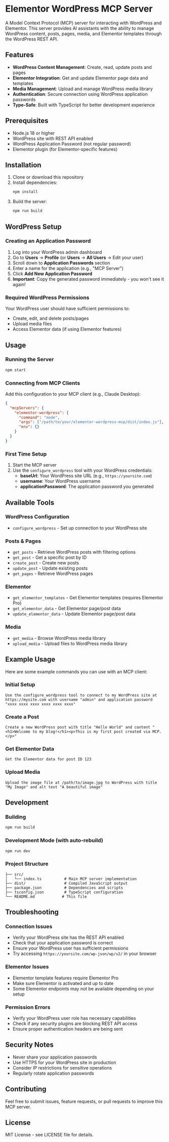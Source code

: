# Elementor WordPress MCP Server

A Model Context Protocol (MCP) server for interacting with WordPress and Elementor. This server provides AI assistants with the ability to manage WordPress content, posts, pages, media, and Elementor templates through the WordPress REST API.

## Features

- **WordPress Content Management**: Create, read, update posts and pages
- **Elementor Integration**: Get and update Elementor page data and templates
- **Media Management**: Upload and manage WordPress media library
- **Authentication**: Secure connection using WordPress application passwords
- **Type-Safe**: Built with TypeScript for better development experience

## Prerequisites

- Node.js 18 or higher
- WordPress site with REST API enabled
- WordPress Application Password (not regular password)
- Elementor plugin (for Elementor-specific features)

## Installation

1. Clone or download this repository
2. Install dependencies:
   ```bash
   npm install
   ```
3. Build the server:
   ```bash
   npm run build
   ```

## WordPress Setup

### Creating an Application Password

1. Log into your WordPress admin dashboard
2. Go to **Users** → **Profile** (or **Users** → **All Users** → Edit your user)
3. Scroll down to **Application Passwords** section
4. Enter a name for the application (e.g., "MCP Server")
5. Click **Add New Application Password**
6. **Important**: Copy the generated password immediately - you won't see it again!

### Required WordPress Permissions

Your WordPress user should have sufficient permissions to:
- Create, edit, and delete posts/pages
- Upload media files
- Access Elementor data (if using Elementor features)

## Usage

### Running the Server

```bash
npm start
```

### Connecting from MCP Clients

Add this configuration to your MCP client (e.g., Claude Desktop):

```json
{
  "mcpServers": {
    "elementor-wordpress": {
      "command": "node",
      "args": ["/path/to/your/elementor-wordpress-mcp/dist/index.js"],
      "env": {}
    }
  }
}
```

### First Time Setup

1. Start the MCP server
2. Use the `configure_wordpress` tool with your WordPress credentials:
   - **baseUrl**: Your WordPress site URL (e.g., `https://yoursite.com`)
   - **username**: Your WordPress username
   - **applicationPassword**: The application password you generated

## Available Tools

### WordPress Configuration
- `configure_wordpress` - Set up connection to your WordPress site

### Posts & Pages
- `get_posts` - Retrieve WordPress posts with filtering options
- `get_post` - Get a specific post by ID
- `create_post` - Create new posts
- `update_post` - Update existing posts
- `get_pages` - Retrieve WordPress pages

### Elementor
- `get_elementor_templates` - Get Elementor templates (requires Elementor Pro)
- `get_elementor_data` - Get Elementor page/post data
- `update_elementor_data` - Update Elementor page/post data

### Media
- `get_media` - Browse WordPress media library
- `upload_media` - Upload files to WordPress media library

## Example Usage

Here are some example commands you can use with an MCP client:

### Initial Setup
```
Use the configure_wordpress tool to connect to my WordPress site at https://mysite.com with username "admin" and application password "xxxx xxxx xxxx xxxx xxxx xxxx"
```

### Create a Post
```
Create a new WordPress post with title "Hello World" and content "<h1>Welcome to my blog!</h1><p>This is my first post created via MCP.</p>"
```

### Get Elementor Data
```
Get the Elementor data for post ID 123
```

### Upload Media
```
Upload the image file at /path/to/image.jpg to WordPress with title "My Image" and alt text "A beautiful image"
```

## Development

### Building
```bash
npm run build
```

### Development Mode (with auto-rebuild)
```bash
npm run dev
```

### Project Structure
```
├── src/
│   └── index.ts          # Main MCP server implementation
├── dist/                 # Compiled JavaScript output
├── package.json          # Dependencies and scripts
├── tsconfig.json         # TypeScript configuration
└── README.md            # This file
```

## Troubleshooting

### Connection Issues
- Verify your WordPress site has the REST API enabled
- Check that your application password is correct
- Ensure your WordPress user has sufficient permissions
- Try accessing `https://yoursite.com/wp-json/wp/v2/` in your browser

### Elementor Issues
- Elementor template features require Elementor Pro
- Make sure Elementor is activated and up to date
- Some Elementor endpoints may not be available depending on your setup

### Permission Errors
- Verify your WordPress user role has necessary capabilities
- Check if any security plugins are blocking REST API access
- Ensure proper authentication headers are being sent

## Security Notes

- Never share your application passwords
- Use HTTPS for your WordPress site in production
- Consider IP restrictions for sensitive operations
- Regularly rotate application passwords

## Contributing

Feel free to submit issues, feature requests, or pull requests to improve this MCP server.

## License

MIT License - see LICENSE file for details. 